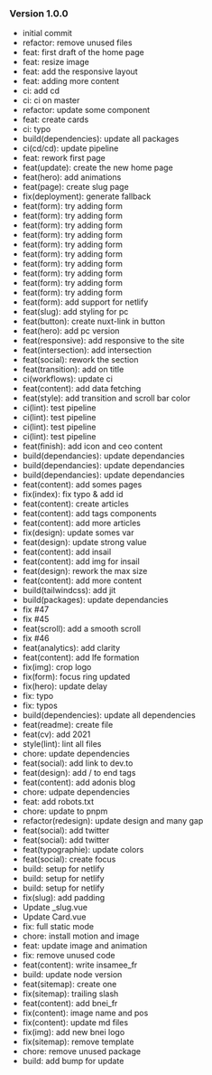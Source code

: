 ### Version 1.0.0
- initial commit
- refactor: remove unused files
- feat: first draft of the home page
- feat: resize image
- feat: add the responsive layout
- feat: adding more content
- ci: add cd
- ci: ci on master
- refactor: update some component
- feat: create cards
- ci: typo
- build(dependencies): update all packages
- ci(cd/cd): update pipeline
- feat: rework first page
- feat(update): create the new home page
- feat(hero): add animations
- feat(page): create slug page
- fix(deployment): generate fallback
- feat(form): try adding form
- feat(form): try adding form
- feat(form): try adding form
- feat(form): try adding form
- feat(form): try adding form
- feat(form): try adding form
- feat(form): try adding form
- feat(form): try adding form
- feat(form): try adding form
- feat(form): try adding form
- feat(form): add support for netlify
- feat(slug): add styling for pc
- feat(button): create nuxt-link in button
- feat(hero): add pc version
- feat(responsive): add responsive to the site
- feat(intersection): add intersection
- feat(social): rework the section
- feat(transition): add on title
- ci(workflows): update ci
- feat(content): add data fetching
- feat(style): add transition and scroll bar color
- ci(lint): test pipeline
- ci(lint): test pipeline
- ci(lint): test pipeline
- ci(lint): test pipeline
- feat(finish): add icon and ceo content
- build(dependancies): update dependancies
- build(dependancies): update dependancies
- build(dependancies): update dependancies
- feat(content): add somes pages
- fix(index): fix typo & add id
- feat(content): create articles
- feat(content): add tags components
- feat(content): add more articles
- fix(design): update somes var
- feat(design): update strong value
- feat(content): add insail
- feat(content): add img for insail
- feat(design): rework the max size
- feat(content): add more content
- build(tailwindcss): add jit
- build(packages): update dependancies
- fix #47
- fix #45
- feat(scroll): add a smooth scroll
- fix #46
- feat(analytics): add clarity
- feat(content): add lfe formation
- fix(img): crop logo
- fix(form): focus ring updated
- fix(hero): update delay
- fix: typo
- fix: typos
- build(dependencies): update all dependencies
- feat(readme): create file
- feat(cv): add 2021
- style(lint): lint all files
- chore: update dependencies
- feat(social): add link to dev.to
- feat(design): add / to end tags
- feat(content): add adonis blog
- chore: udpate dependencies
- feat: add robots.txt
- chore: update to pnpm
- refactor(redesign): update design and many gap
- feat(social): add twitter
- feat(social): add twitter
- feat(typographie): update colors
- feat(social): create focus
- build: setup for netlify
- build: setup for netlify
- build: setup for netlify
- fix(slug): add padding
- Update _slug.vue
- Update Card.vue
- fix: full static mode
- chore: install motion and image
- feat: update image and animation
- fix: remove unused code
- feat(content): write insamee_fr
- build: update node version
- feat(sitemap): create one
- fix(sitemap): trailing slash
- feat(content): add bnei_fr
- fix(content): image name and pos
- fix(content): update md files
- fix(img): add new bnei logo
- fix(sitemap): remove template
- chore: remove unused package
- build: add bump for update

